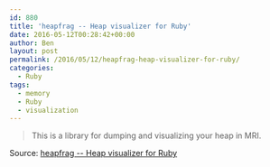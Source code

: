 ```yaml
---
id: 880
title: 'heapfrag -- Heap visualizer for Ruby'
date: 2016-05-12T00:28:42+00:00
author: Ben
layout: post
permalink: /2016/05/12/heapfrag-heap-visualizer-for-ruby/
categories:
  - Ruby
tags:
  - memory
  - Ruby
  - visualization
---
```

> This is a library for dumping and visualizing your heap in MRI.

Source: <a href="https://github.com/tenderlove/heapfrag" target="_blank">heapfrag -- Heap visualizer for Ruby</a>